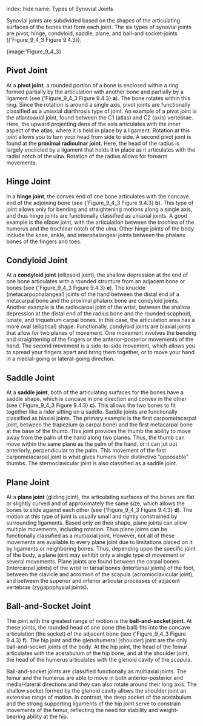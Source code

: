 index: hide
name: Types of Synovial Joints

Synovial joints are subdivided based on the shapes of the articulating surfaces of the bones that form each joint. The six types of synovial joints are pivot, hinge, condyloid, saddle, plane, and ball-and socket-joints ({'Figure_9_4_3 Figure 9.4.3}).


{image:'Figure_9_4_3}
        

## Pivot Joint

At a  **pivot joint**, a rounded portion of a bone is enclosed within a ring formed partially by the articulation with another bone and partially by a ligament (see {'Figure_9_4_3 Figure 9.4.3} **a**). The bone rotates within this ring. Since the rotation is around a single axis, pivot joints are functionally classified as a uniaxial diarthrosis type of joint. An example of a pivot joint is the atlantoaxial joint, found between the C1 (atlas) and C2 (axis) vertebrae. Here, the upward projecting dens of the axis articulates with the inner aspect of the atlas, where it is held in place by a ligament. Rotation at this joint allows you to turn your head from side to side. A second pivot joint is found at the  **proximal radioulnar joint**. Here, the head of the radius is largely encircled by a ligament that holds it in place as it articulates with the radial notch of the ulna. Rotation of the radius allows for forearm movements.

## Hinge Joint

In a  **hinge joint**, the convex end of one bone articulates with the concave end of the adjoining bone (see {'Figure_9_4_3 Figure 9.4.3} **b**). This type of joint allows only for bending and straightening motions along a single axis, and thus hinge joints are functionally classified as uniaxial joints. A good example is the elbow joint, with the articulation between the trochlea of the humerus and the trochlear notch of the ulna. Other hinge joints of the body include the knee, ankle, and interphalangeal joints between the phalanx bones of the fingers and toes.

## Condyloid Joint

At a  **condyloid joint** (ellipsoid joint), the shallow depression at the end of one bone articulates with a rounded structure from an adjacent bone or bones (see {'Figure_9_4_3 Figure 9.4.3} **e**). The knuckle (metacarpophalangeal) joints of the hand between the distal end of a metacarpal bone and the proximal phalanx bone are condyloid joints. Another example is the radiocarpal joint of the wrist, between the shallow depression at the distal end of the radius bone and the rounded scaphoid, lunate, and triquetrum carpal bones. In this case, the articulation area has a more oval (elliptical) shape. Functionally, condyloid joints are biaxial joints that allow for two planes of movement. One movement involves the bending and straightening of the fingers or the anterior-posterior movements of the hand. The second movement is a side-to-side movement, which allows you to spread your fingers apart and bring them together, or to move your hand in a medial-going or lateral-going direction.

## Saddle Joint

At a  **saddle joint**, both of the articulating surfaces for the bones have a saddle shape, which is concave in one direction and convex in the other (see {'Figure_9_4_3 Figure 9.4.3} **c**). This allows the two bones to fit together like a rider sitting on a saddle. Saddle joints are functionally classified as biaxial joints. The primary example is the first carpometacarpal joint, between the trapezium (a carpal bone) and the first metacarpal bone at the base of the thumb. This joint provides the thumb the ability to move away from the palm of the hand along two planes. Thus, the thumb can move within the same plane as the palm of the hand, or it can jut out anteriorly, perpendicular to the palm. This movement of the first carpometacarpal joint is what gives humans their distinctive “opposable” thumbs. The sternoclavicular joint is also classified as a saddle joint.

## Plane Joint

At a  **plane joint** (gliding joint), the articulating surfaces of the bones are flat or slightly curved and of approximately the same size, which allows the bones to slide against each other (see {'Figure_9_4_3 Figure 9.4.3} **d**). The motion at this type of joint is usually small and tightly constrained by surrounding ligaments. Based only on their shape, plane joints can allow multiple movements, including rotation. Thus plane joints can be functionally classified as a multiaxial joint. However, not all of these movements are available to every plane joint due to limitations placed on it by ligaments or neighboring bones. Thus, depending upon the specific joint of the body, a plane joint may exhibit only a single type of movement or several movements. Plane joints are found between the carpal bones (intercarpal joints) of the wrist or tarsal bones (intertarsal joints) of the foot, between the clavicle and acromion of the scapula (acromioclavicular joint), and between the superior and inferior articular processes of adjacent vertebrae (zygapophysial joints).

## Ball-and-Socket Joint

The joint with the greatest range of motion is the  **ball-and-socket joint**. At these joints, the rounded head of one bone (the ball) fits into the concave articulation (the socket) of the adjacent bone (see {'Figure_9_4_3 Figure 9.4.3} **f**). The hip joint and the glenohumeral (shoulder) joint are the only ball-and-socket joints of the body. At the hip joint, the head of the femur articulates with the acetabulum of the hip bone, and at the shoulder joint, the head of the humerus articulates with the glenoid cavity of the scapula.

Ball-and-socket joints are classified functionally as multiaxial joints. The femur and the humerus are able to move in both anterior-posterior and medial-lateral directions and they can also rotate around their long axis. The shallow socket formed by the glenoid cavity allows the shoulder joint an extensive range of motion. In contrast, the deep socket of the acetabulum and the strong supporting ligaments of the hip joint serve to constrain movements of the femur, reflecting the need for stability and weight-bearing ability at the hip.
